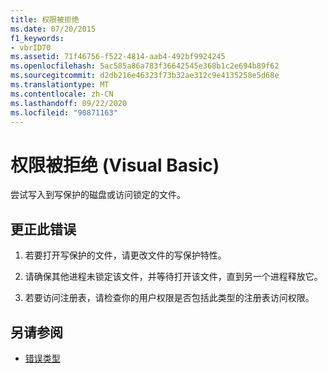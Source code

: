 ```yaml
---
title: 权限被拒绝
ms.date: 07/20/2015
f1_keywords:
- vbrID70
ms.assetid: 71f46756-f522-4814-aab4-492bf9924245
ms.openlocfilehash: 5ac585a86a783f36642545e368b1c2e694b89f62
ms.sourcegitcommit: d2db216e46323f73b32ae312c9e4135258e5d68e
ms.translationtype: MT
ms.contentlocale: zh-CN
ms.lasthandoff: 09/22/2020
ms.locfileid: "90871163"
---
```

# <a name="permission-denied-visual-basic"></a>权限被拒绝 (Visual Basic)

尝试写入到写保护的磁盘或访问锁定的文件。  
  
## <a name="to-correct-this-error"></a>更正此错误  
  
1. 若要打开写保护的文件，请更改文件的写保护特性。  
  
2. 请确保其他进程未锁定该文件，并等待打开该文件，直到另一个进程释放它。  
  
3. 若要访问注册表，请检查你的用户权限是否包括此类型的注册表访问权限。  
  
## <a name="see-also"></a>另请参阅

- [错误类型](../../programming-guide/language-features/error-types.md)
